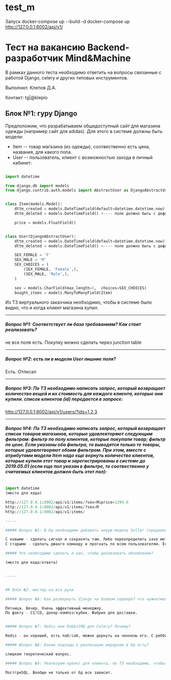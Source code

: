 # test_m

Запуск 
docker-compose up --build -d
docker-compose up
http://127.0.0.1:8002/api/v1/

# Тест на вакансию Backend-разработчик Mind&Machine

В рамках данного теста необходимо ответить на вопросы связанные с работой Django, celery и других типовых инструментов.

Выполнил: Клепов Д.А.

Контакт: tg|@klepio


## Блок №1: гуру Django

Предположим, что разрабатываем общедоступный сайт для магазина одежды (например сайт для adidas). Для этого в системе должны быть модели:

- Item -- товар магазина (из одежды), соотвественно есть цена, названия, для какого пола.
- User -- пользователь, клиент с возможностью захода в личный кабинет:


```python

import datetime

from django.db import models
from django.contrib.auth.models import AbstractUser as DjangoAbstractUser


class Item(models.Model):
    dttm_created = models.DateTimeField(default=datetime.datetime.now) <---- date_joined есть
    dttm_deleted = models.DateTimeField() <---- поле должно быть с дефолтом или необязательным

    price = models.FloatField()


class User(DjangoAbstractUser):
    dttm_created = models.DateTimeField(default=datetime.datetime.now)
    dttm_deleted = models.DateTimeField() <---- поле должно быть с дефолтом или необязательным

    SEX_FEMALE = 'F'
    SEX_MALE = 'M'
    SEX_CHOICES = (
        (SEX_FEMALE, 'Female',),
        (SEX_MALE, 'Male',),
    )

    sex = models.CharField(max_length=1,  choices=SEX_CHOICES)
    bought_items = models.ManyToManyField(Item)

```


Из ТЗ виртуального заказчика необходимо, чтобы в системе было видно, что и когда клиент магазина купил.

-----

##### Вопрос №1: Соответствует ли база требованиям? Как стоит реализовать?
не все поля есть. 
Покупку можно сделать через junction table

-----

##### Вопрос №2: есть ли в модели User лишние поля?

Есть. Отписал


-----


##### Вопрос №3: По ТЗ необходимо написать запрос, который возвращает количество вещей и их стоимость для каждого клиента, которые они купили. список клиентов (id) передается в запросе:

http://127.0.0.1:8002/api/v1/users/?ids=1,2,3

-----

##### Вопрос №4: По ТЗ необходимо написать запрос, который возвращает список товаров магазинов, которые удовлевторяют следующим фильтрам: фильтр по полу клиентов, которые покупали товар; фильтр по цене. Если указаны оба фильтра, то выводятся только те товары, которые удовлетворяют обоим фильтрам. При этом, вместе с атрибутами модели Item надо еще вернуть  количество клиентов, которые купили этот товар и зарегистрированы  в системе до 2019.05.01 (если еще пол указан в фильтре, то соотвественно у считаемых клиентов должен быть этот пол):

```python

import datetime
(место для кода)

http://127.0.0.1:8002/api/v1/items/?sex=M&price=1299.0
http://127.0.0.1:8002/api/v1/items/?sex=M
http://127.0.0.1:8002/api/v1/items/

-----

##### Вопрос №5: В бд необходимо добавить новую модель Seller (продавец магазина). Причем каждый клиент должен быть привязан к Seller (клиент сформировал ТЗ  на обновление после 3 месяцев функционирования сайта (есть данные в бд)):

С новыми - сделать сигнал и сохранять там. Либо переопределить save метод юзера и если нет подавана, то добавить его туда. 
С старыми - сделать джанго команду и прогнать по всем пользователям. Если пользователей много, то написать таск для селери, чтобы в кроне крутил и добавлял подаванов

##### Что необходимо сделать и как, чтобы реализовать обновление?

(место для кода/ответа)


-----


## Блок №2: мастер на все руки

##### Вопрос №6: Как развернуть django на боевом сервере? что нужно/можно использовать?

Пятница. Вечер. Очень эффективный менеджер.
По факту - CI/CD, докер-композ/кубик. Фабрик для доставки.


##### Вопрос №7: Redis или RabbitMQ для Celery? Почему?

Redis - он хороший, есть паб/саб, можно дернуть на ченнелы его. С реббитом не взлетело.

##### Вопрос №8: Какие подходы к реализации иерархии в бд есть?

слишком теоретический вопрос. 

##### Вопрос №9: Реализуем проект для клиента, по ТЗ необходимо, чтобы система выдерживала 1 млн запросов в минуту (не обязательно на чтение). Какую свободную реляционную СУБД стоит использовать?

ПостгреSQL. Вообще не только от бд все зависит.
